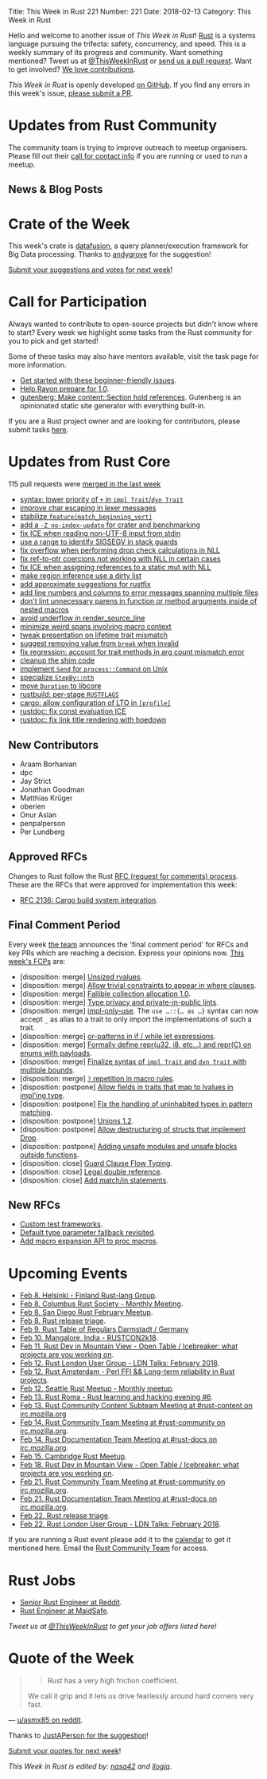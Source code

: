 Title: This Week in Rust 221
Number: 221
Date: 2018-02-13
Category: This Week in Rust

Hello and welcome to another issue of *This Week in Rust*!
[Rust](http://rust-lang.org) is a systems language pursuing the trifecta: safety, concurrency, and speed.
This is a weekly summary of its progress and community.
Want something mentioned? Tweet us at [@ThisWeekInRust](https://twitter.com/ThisWeekInRust) or [send us a pull request](https://github.com/cmr/this-week-in-rust).
Want to get involved? [We love contributions](https://github.com/rust-lang/rust/blob/master/CONTRIBUTING.md).

*This Week in Rust* is openly developed [on GitHub](https://github.com/cmr/this-week-in-rust).
If you find any errors in this week's issue, [please submit a PR](https://github.com/cmr/this-week-in-rust/pulls).

# Updates from Rust Community

The community team is trying to improve outreach to meetup organisers. Please fill out their [call for contact info](https://docs.google.com/forms/d/e/1FAIpQLSf52YXGhqBaHtCXtVna4iHYMK7IQaTqUW6V-ztsZC8C2TBInQ/viewform) if you are running or used to run a meetup.

## News & Blog Posts

# Crate of the Week

This week's crate is [datafusion](https://www.datafusion.rs), a query planner/execution framework for Big Data processing. Thanks to [andygrove](https://users.rust-lang.org/u/andygrove) for the suggestion!

[Submit your suggestions and votes for next week][submit_crate]!

[submit_crate]: https://users.rust-lang.org/t/crate-of-the-week/2704

# Call for Participation

Always wanted to contribute to open-source projects but didn't know where to start?
Every week we highlight some tasks from the Rust community for you to pick and get started!

Some of these tasks may also have mentors available, visit the task page for more information.

* [Get started with these beginner-friendly issues](https://www.rustaceans.org/findwork/starters).
* [Help Rayon prepare for 1.0](https://users.rust-lang.org/t/rayon-1-0-on-feb-14/14950).
* [gutenberg: Make content::Section hold references](https://github.com/Keats/gutenberg/issues/205). Gutenberg is an opinionated static site generator with everything built-in.

If you are a Rust project owner and are looking for contributors, please submit tasks [here][guidelines].

[guidelines]: https://users.rust-lang.org/t/twir-call-for-participation/4821

# Updates from Rust Core

115 pull requests were [merged in the last week][merged]

[merged]: https://github.com/search?q=is%3Apr+org%3Arust-lang+is%3Amerged+merged%3A2017-01-29..2018-02-05

* [syntax: lower priority of `+` in `impl Trait`/`dyn Trait`](https://github.com/rust-lang/rust/pull/45294)
* [improve char escaping in lexer messages](https://github.com/rust-lang/rust/pull/47914)
* [stabilize `feature(match_beginning_vert)`](https://github.com/rust-lang/rust/pull/47947)
* [add a `-Z no-index-update` for crater and benchmarking](https://github.com/rust-lang/cargo/pull/4990)
* [fix ICE when reading non-UTF-8 input from stdin](https://github.com/rust-lang/rust/pull/47895)
* [use a range to identify SIGSEGV in stack guards](https://github.com/rust-lang/rust/pull/47912)
* [fix overflow when performing drop check calculations in NLL](https://github.com/rust-lang/rust/pull/47920)
* [fix ref-to-ptr coercions not working with NLL in certain cases](https://github.com/rust-lang/rust/pull/47873)
* [fix ICE when assigning references to a static mut with NLL](https://github.com/rust-lang/rust/pull/47898)
* [make region inference use a dirty list](https://github.com/rust-lang/rust/pull/47766)
* [add approximate suggestions for rustfix](https://github.com/rust-lang/rust/pull/47540)
* [add line numbers and columns to error messages spanning multiple files](https://github.com/rust-lang/rust/pull/47780)
* [don't lint unnecessary parens in function or method arguments inside of nested macros](https://github.com/rust-lang/rust/pull/47896)
* [avoid underflow in render_source_line](https://github.com/rust-lang/rust/pull/47677)
* [minimize weird spans involving macro context](https://github.com/rust-lang/rust/pull/47942)
* [tweak presentation on lifetime trait mismatch](https://github.com/rust-lang/rust/pull/47791)
* [suggest removing value from `break` when invalid](https://github.com/rust-lang/rust/pull/47829)
* [fix regression: account for trait methods in arg count mismatch error](https://github.com/rust-lang/rust/pull/47844)
* [cleanup the shim code](https://github.com/rust-lang/rust/pull/47865)
* [implement `Send` for `process::Command` on Unix](https://github.com/rust-lang/rust/pull/47760)
* [specialize `StepBy::nth`](https://github.com/rust-lang/rust/pull/47552)
* [move `Duration` to libcore](https://github.com/rust-lang/rust/pull/46666)
* [rustbuild: per-stage `RUSTFLAGS`](https://github.com/rust-lang/rust/pull/47836)
* [cargo: allow configuration of LTO in `[profile]`](https://github.com/rust-lang/cargo/pull/4984)
* [rustdoc: fix const evaluation ICE](https://github.com/rust-lang/rust/pull/47862)
* [rustdoc: fix link title rendering with hoedown](https://github.com/rust-lang/rust/pull/47855)

## New Contributors

* Araam Borhanian
* dpc
* Jay Strict
* Jonathan Goodman
* Matthias Krüger
* oberien
* Onur Aslan
* penpalperson
* Per Lundberg

## Approved RFCs

Changes to Rust follow the Rust [RFC (request for comments)
process](https://github.com/rust-lang/rfcs#rust-rfcs). These
are the RFCs that were approved for implementation this week:

* [RFC 2136: Cargo build system integration](https://github.com/rust-lang/rfcs/pull/2136).

## Final Comment Period

Every week [the team](https://www.rust-lang.org/team.html) announces the
'final comment period' for RFCs and key PRs which are reaching a
decision. Express your opinions now. [This week's FCPs][fcp] are:

[fcp]: https://github.com/rust-lang/rfcs/labels/final-comment-period

* [disposition: merge] [Unsized rvalues](https://github.com/rust-lang/rfcs/pull/1909).
* [disposition: merge] [Allow trivial constraints to appear in where clauses](https://github.com/rust-lang/rfcs/pull/2056).
* [disposition: merge] [Fallible collection allocation 1.0](https://github.com/rust-lang/rfcs/pull/2116).
* [disposition: merge] [Type privacy and private-in-public lints](https://github.com/rust-lang/rfcs/pull/2145).
* [disposition: merge] [impl-only-use](https://github.com/rust-lang/rfcs/pull/2166). The `use …::{… as …}` syntax can now accept `_` as alias to a trait to only import the implementations of such a trait.
* [disposition: merge] [or-patterns in if / while let expressions](https://github.com/rust-lang/rfcs/pull/2175).
* [disposition: merge] [Formally define repr(u32, i8, etc...) and repr(C) on enums with payloads](https://github.com/rust-lang/rfcs/pull/2195).
* [disposition: merge] [Finalize syntax of `impl Trait` and `dyn Trait` with multiple bounds](https://github.com/rust-lang/rfcs/pull/2250).
* [disposition: merge] [`?` repetition in macro rules](https://github.com/rust-lang/rfcs/pull/2298).
* [disposition: postpone] [Allow fields in traits that map to lvalues in impl'ing type](https://github.com/rust-lang/rfcs/pull/1546).
* [disposition: postpone] [Fix the handling of uninhabited types in pattern matching](https://github.com/rust-lang/rfcs/pull/1872).
* [disposition: postpone] [Unions 1.2](https://github.com/rust-lang/rfcs/pull/1897).
* [disposition: postpone] [Allow destructuring of structs that implement Drop](https://github.com/rust-lang/rfcs/pull/2061).
* [disposition: postpone] [Adding unsafe modules and unsafe blocks outside functions](https://github.com/rust-lang/rfcs/pull/2148).
* [disposition: close] [Guard Clause Flow Typing](https://github.com/rust-lang/rfcs/pull/2221).
* [disposition: close] [Legal double reference](https://github.com/rust-lang/rfcs/pull/2268).
* [disposition: close] [Add match/in statements](https://github.com/rust-lang/rfcs/pull/2144).

## New RFCs

* [Custom test frameworks](https://github.com/rust-lang/rfcs/pull/2318).
* [Default type parameter fallback revisited](https://github.com/rust-lang/rfcs/pull/2321).
* [Add macro expansion API to proc macros](https://github.com/rust-lang/rfcs/pull/2320).

# Upcoming Events

* [Feb  8. Helsinki - Finland Rust-lang Group](https://www.meetup.com/Finland-Rust-Meetup/events/246866694/).
* [Feb  8. Columbus Rust Society - Monthly Meeting](https://www.meetup.com/columbus-rs/events/czcwhlyxdblb/).
* [Feb  8. San Diego Rust February Meetup](https://www.meetup.com/San-Diego-Rust/events/246906809/).
* [Feb  8. Rust release triage](https://internals.rust-lang.org/t/release-cycle-triage-proposal/3544).
* [Feb  9. Rust Table of Regulars Darmstadt / Germany](https://www.meetup.com/Rust-Rhein-Main/events/246744631)
* [Feb 10. Mangalore, India - RUSTCON2k18](https://www.rustcon2k18.in/).
* [Feb 11. Rust Dev in Mountain View - Open Table / Icebreaker: what projects are you working on](https://www.meetup.com/Rust-Dev-in-Mountain-View/events/glnfcpyxdbpb/).
* [Feb 12. Rust London User Group - LDN Talks: February 2018](https://www.meetup.com/Rust-London-User-Group/events/246860921/).
* [Feb 12. Rust Amsterdam - Perl FFI && Long-term reliability in Rust projects](https://www.meetup.com/Rust-Amsterdam/events/247120013/).
* [Feb 12. Seattle Rust Meetup - Monthly meetup](https://www.meetup.com/Seattle-Rust-Meetup/events/hztzcpyxdbqb/).
* [Feb 13. Rust Roma - Rust learning and hacking evening #6](https://www.meetup.com/it-IT/Rust-Roma/events/247507331/).
* [Feb 13. Rust Community Content Subteam Meeting at #rust-content on irc.mozilla.org](https://chat.mibbit.com/?server=irc.mozilla.org&channel=%23rust-content)
* [Feb 14. Rust Community Team Meeting at #rust-community on irc.mozilla.org](https://chat.mibbit.com/?server=irc.mozilla.org&channel=%23rust-community).
* [Feb 14. Rust Documentation Team Meeting at #rust-docs on irc.mozilla.org](https://chat.mibbit.com/?server=irc.mozilla.org&channel=%23rust-docs).
* [Feb 15. Cambridge Rust Meetup](https://www.meetup.com/Cambridge-Rust-Meetup/events/mgtcwnyxdbtb/).
* [Feb 18. Rust Dev in Mountain View - Open Table / Icebreaker: what projects are you working on](https://www.meetup.com/Rust-Dev-in-Mountain-View/events/glnfcpyxdbxb/).
* [Feb 21. Rust Community Team Meeting at #rust-community on irc.mozilla.org](https://chat.mibbit.com/?server=irc.mozilla.org&channel=%23rust-community).
* [Feb 21. Rust Documentation Team Meeting at #rust-docs on irc.mozilla.org](https://chat.mibbit.com/?server=irc.mozilla.org&channel=%23rust-docs).
* [Feb 22. Rust release triage](https://internals.rust-lang.org/t/release-cycle-triage-proposal/3544).
* [Feb 22. Rust London User Group - LDN Talks: February 2018](https://www.meetup.com/Rust-London-User-Group/events/246860921/).

If you are running a Rust event please add it to the [calendar] to get
it mentioned here. Email the [Rust Community Team][community] for access.

[calendar]: https://www.google.com/calendar/embed?src=apd9vmbc22egenmtu5l6c5jbfc%40group.calendar.google.com
[community]: mailto:community-team@rust-lang.org

# Rust Jobs

* [Senior Rust Engineer at Reddit](https://www.reddit.com/r/rust/comments/7utj4t/reddit_is_hiring_a_senior_rust_engineer/).
* [Rust Engineer at MaidSafe](https://maidsafe.net/careers.html#rust_engineer).

*Tweet us at [@ThisWeekInRust](https://twitter.com/ThisWeekInRust) to get your job offers listed here!*

# Quote of the Week

> > Rust has a very high friction coefficient.
>
> We call it grip and it lets us drive fearlessly around hard corners very fast.

— [u/asmx85 on reddit](https://www.reddit.com/r/programming/comments/7ugm8e/c2_c_with_cleaner_syntax_a_module_system_no/dtkde2s/).

Thanks to [JustAPerson for the suggestion](https://users.rust-lang.org/t/twir-quote-of-the-week/328/488)!

[Submit your quotes for next week][submit]!

[submit]: http://users.rust-lang.org/t/twir-quote-of-the-week/328

*This Week in Rust is edited by: [nasa42](https://github.com/nasa42) and [llogiq](https://github.com/llogiq).*
